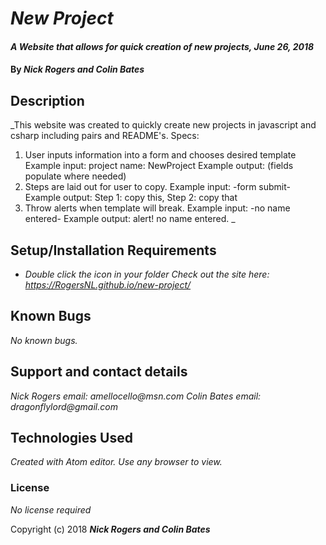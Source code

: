 # _New Project_

#### _A Website that allows for quick creation of new projects, June 26, 2018_

#### By _**Nick Rogers and Colin Bates**_

## Description

_This website was created to quickly create new projects in javascript and csharp including pairs and README's.
Specs:
1. User inputs information into a form and chooses desired template
  Example input: project name: NewProject
  Example output: (fields populate where needed)
2. Steps are laid out for user to copy.
  Example input: -form submit-
  Example output: Step 1: copy this, Step 2: copy that
3. Throw alerts when template will break.
  Example input: -no name entered-
  Example output: alert! no name entered.
_

## Setup/Installation Requirements

* _Double click the icon in your folder_
  _Check out the site here: https://RogersNL.github.io/new-project/_

## Known Bugs

_No known bugs._

## Support and contact details

_Nick Rogers email: amellocello@msn.com_
_Colin Bates email: dragonflylord@gmail.com_

## Technologies Used

_Created with Atom editor.  Use any browser to view._

### License

*No license required*

Copyright (c) 2018 **_Nick Rogers and Colin Bates_**
